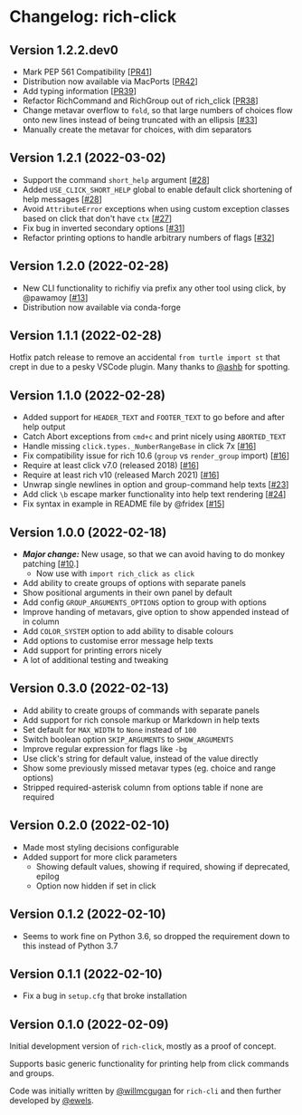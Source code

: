 # Changelog: rich-click

## Version 1.2.2.dev0

- Mark PEP 561 Compatibility [[PR41](https://github.com/ewels/rich-click/pull/41)]
- Distribution now available via MacPorts [[PR42](https://github.com/ewels/rich-click/pull/42)]
- Add typing information [[PR39](https://github.com/ewels/rich-click/pull/39)]
- Refactor RichCommand and RichGroup out of rich_click [[PR38](https://github.com/ewels/rich-click/pull/39)]
- Change metavar overflow to `fold`, so that large numbers of choices flow onto new lines instead of being truncated with an ellipsis [[#33](https://github.com/ewels/rich-click/issues/33)]
- Manually create the metavar for choices, with dim separators

## Version 1.2.1 (2022-03-02)

- Support the command `short_help` argument [[#28](https://github.com/ewels/rich-click/issues/28)]
- Added `USE_CLICK_SHORT_HELP` global to enable default click shortening of help messages [[#28](https://github.com/ewels/rich-click/issues/28)]
- Avoid `AttributeError` exceptions when using custom exception classes based on click that don't have `ctx` [[#27](https://github.com/ewels/rich-click/issues/27)]
- Fix bug in inverted secondary options [[#31](https://github.com/ewels/rich-click/issues/31)]
- Refactor printing options to handle arbitrary numbers of flags [[#32](https://github.com/ewels/rich-click/issues/32)]

## Version 1.2.0 (2022-02-28)

- New CLI functionality to richifiy via prefix any other tool using click, by @pawamoy [[#13](https://github.com/ewels/rich-click/pull/13)]
- Distribution now available via conda-forge

## Version 1.1.1 (2022-02-28)

Hotfix patch release to remove an accidental `from turtle import st` that crept in due to a pesky VSCode plugin.
Many thanks to [@ashb](httpsd://github.com/ashb) for spotting.

## Version 1.1.0 (2022-02-28)

- Added support for `HEADER_TEXT` and `FOOTER_TEXT` to go before and after help output
- Catch Abort exceptions from `cmd+c` and print nicely using `ABORTED_TEXT`
- Handle missing `click.types._NumberRangeBase` in click 7x [[#16](https://github.com/ewels/rich-click/issues/16)]
- Fix compatibility issue for rich 10.6 (`group` vs `render_group` import) [[#16](https://github.com/ewels/rich-click/issues/16)]
- Require at least click v7.0 (released 2018) [[#16](https://github.com/ewels/rich-click/issues/16)]
- Require at least rich v10 (released March 2021) [[#16](https://github.com/ewels/rich-click/issues/16)]
- Unwrap single newlines in option and group-command help texts [[#23](https://github.com/ewels/rich-click/issues/23)]
- Add click `\b` escape marker functionality into help text rendering [[#24](https://github.com/ewels/rich-click/issues/24)]
- Fix syntax in example in README file by @fridex [[#15](https://github.com/ewels/rich-click/pull/15)]

## Version 1.0.0 (2022-02-18)

- _**Major change:**_ New usage, so that we can avoid having to do monkey patching [[#10](https://github.com/ewels/rich-click/pull/10).]
  - Now use with `import rich_click as click`
- Add ability to create groups of options with separate panels
- Show positional arguments in their own panel by default
- Add config `GROUP_ARGUMENTS_OPTIONS` option to group with options
- Improve handing of metavars, give option to show appended instead of in column
- Add `COLOR_SYSTEM` option to add ability to disable colours
- Add options to customise error message help texts
- Add support for printing errors nicely
- A lot of additional testing and tweaking

## Version 0.3.0 (2022-02-13)

- Add ability to create groups of commands with separate panels
- Add support for rich console markup or Markdown in help texts
- Set default for `MAX_WIDTH` to `None` instead of `100`
- Switch boolean option `SKIP_ARGUMENTS` to `SHOW_ARGUMENTS`
- Improve regular expression for flags like `-bg`
- Use click's string for default value, instead of the value directly
- Show some previously missed metavar types (eg. choice and range options)
- Stripped required-asterisk column from options table if none are required

## Version 0.2.0 (2022-02-10)

- Made most styling decisions configurable
- Added support for more click parameters
  - Showing default values, showing if required, showing if deprecated, epilog
  - Option now hidden if set in click

## Version 0.1.2 (2022-02-10)

- Seems to work fine on Python 3.6, so dropped the requirement down to this instead of Python 3.7

## Version 0.1.1 (2022-02-10)

- Fix a bug in `setup.cfg` that broke installation

## Version 0.1.0 (2022-02-09)

Initial development version of `rich-click`, mostly as a proof of concept.

Supports basic generic functionality for printing help from click commands and groups.

Code was initially written by [@willmcgugan](https://github.com/willmcgugan) for `rich-cli`
and then further developed by [@ewels](http://github.com/ewels/).
